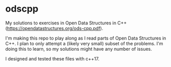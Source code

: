# odscpp
My solutions to exercises in Open Data Structures in C++ (https://opendatastructures.org/ods-cpp.pdf).

I'm making this repo to play along as I read parts of Open Data Structures in C++. I plan to only attempt a (likely very small) subset of the problems. I'm doing this to learn, so my solutions might have any number of issues.

I designed and tested these files with c++17.
